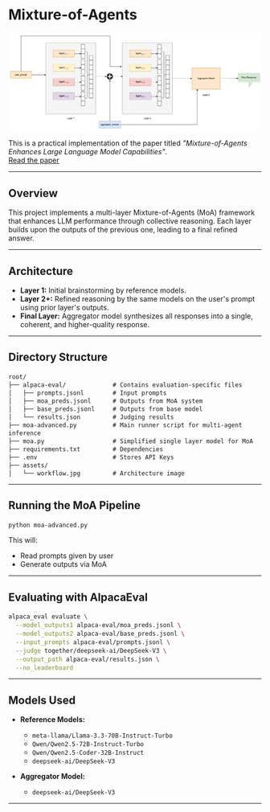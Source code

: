 # Mixture-of-Agents

![Mixture of Agents Workflow](assets/workflow.jpg)

This is a practical implementation of the paper titled *"Mixture-of-Agents Enhances Large Language Model Capabilities"*.  
[Read the paper](https://arxiv.org/abs/2406.04692)

---

## Overview

This project implements a multi-layer Mixture-of-Agents (MoA) framework that enhances LLM performance through collective reasoning. Each layer builds upon the outputs of the previous one, leading to a final refined answer.

---

## Architecture

- **Layer 1:** Initial brainstorming by reference models.
- **Layer 2+:** Refined reasoning by the same models on the user's prompt using prior layer's outputs.
- **Final Layer:** Aggregator model synthesizes all responses into a single, coherent, and higher-quality response.

---

## Directory Structure

```
root/
├── alpaca-eval/             # Contains evaluation-specific files
│   ├── prompts.jsonl        # Input prompts
│   ├── moa_preds.jsonl      # Outputs from MoA system
│   ├── base_preds.jsonl     # Outputs from base model
│   └── results.json         # Judging results
├── moa-advanced.py          # Main runner script for multi-agent inference
├── moa.py                   # Simplified single layer model for MoA
├── requirements.txt         # Dependencies
├── .env                     # Stores API Keys
├── assets/
│   └── workflow.jpg         # Architecture image
```

---

## Running the MoA Pipeline

```bash
python moa-advanced.py
```

This will:
- Read prompts given by user
- Generate outputs via MoA

---

## Evaluating with AlpacaEval

```bash
alpaca_eval evaluate \
  --model_outputs1 alpaca-eval/moa_preds.jsonl \
  --model_outputs2 alpaca-eval/base_preds.jsonl \
  --input_prompts alpaca-eval/prompts.jsonl \
  --judge together/deepseek-ai/DeepSeek-V3 \
  --output_path alpaca-eval/results.json \
  --no_leaderboard
```

---

## Models Used

- **Reference Models:**
  - `meta-llama/Llama-3.3-70B-Instruct-Turbo`
  - `Qwen/Qwen2.5-72B-Instruct-Turbo`
  - `Qwen/Qwen2.5-Coder-32B-Instruct`
  - `deepseek-ai/DeepSeek-V3`

- **Aggregator Model:**
  - `deepseek-ai/DeepSeek-V3`

---
